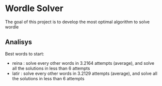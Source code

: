# Wordle Solver
The goal of this project is to develop the most optimal algorithm to solve wordle 

 ## Analisys
 Best words to start:
   - reina : solve every other words in 3.2164 attempts (average), and solve all the solutions in less than 6 attempts
   - latir : solve every other words in 3.2129 attempts (average), and solve all the solutions in less than 6 attempts
